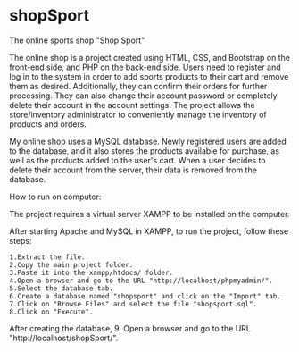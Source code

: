 # shopSport
The online sports shop "Shop Sport"

The online shop is a project created using HTML, CSS, and Bootstrap on the front-end side, and PHP on the back-end side.
Users need to register and log in to the system in order to add sports products to their cart and remove them as desired.
Additionally, they can confirm their orders for further processing.
They can also change their account password or completely delete their account in the account settings.
The project allows the store/inventory administrator to conveniently manage the inventory of products and orders.

My online shop uses a MySQL database. Newly registered users are added to the database, and it also stores the products available for purchase, as well as the products added to the user's cart.
When a user decides to delete their account from the server, their data is removed from the database.

How to run on computer:

The project requires a virtual server XAMPP to be installed on the computer.

After starting Apache and MySQL in XAMPP, to run the project, follow these steps:

    1.Extract the file.
    2.Copy the main project folder.
    3.Paste it into the xampp/htdocs/ folder.
    4.Open a browser and go to the URL "http://localhost/phpmyadmin/".
    5.Select the database tab.
    6.Create a database named "shopsport" and click on the "Import" tab.
    7.Click on "Browse Files" and select the file "shopsport.sql".
    8.Click on "Execute".

After creating the database,
9. Open a browser and go to the URL "http://localhost/shopSport/".

